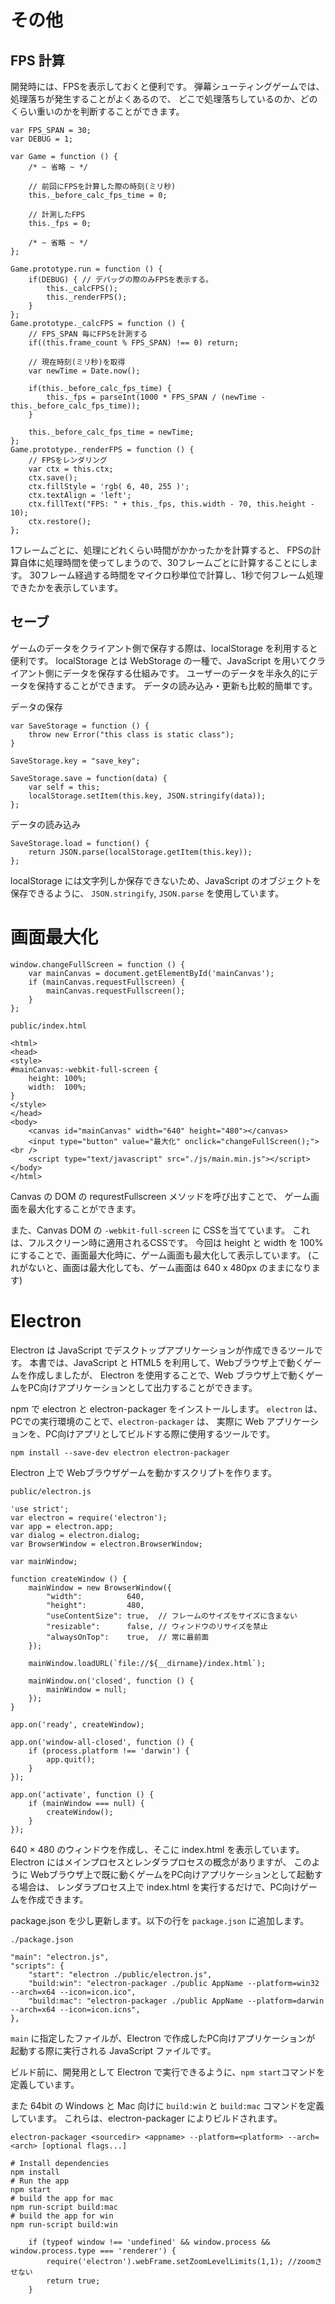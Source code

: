 # その他

## FPS 計算

開発時には、FPSを表示しておくと便利です。
弾幕シューティングゲームでは、処理落ちが発生することがよくあるので、
どこで処理落ちしているのか、どのくらい重いのかを判断することができます。

```
var FPS_SPAN = 30;
var DEBUG = 1;

var Game = function () {
	/* ~ 省略 ~ */

	// 前回にFPSを計算した際の時刻(ミリ秒)
	this._before_calc_fps_time = 0;

	// 計測したFPS
	this._fps = 0;

	/* ~ 省略 ~ */
};

Game.prototype.run = function () {
	if(DEBUG) { // デバッグの際のみFPSを表示する。
		this._calcFPS();
		this._renderFPS();
	}
};
Game.prototype._calcFPS = function () {
	// FPS_SPAN 毎にFPSを計測する
	if((this.frame_count % FPS_SPAN) !== 0) return;

	// 現在時刻(ミリ秒)を取得
	var newTime = Date.now();

	if(this._before_calc_fps_time) {
		this._fps = parseInt(1000 * FPS_SPAN / (newTime - this._before_calc_fps_time));
	}

	this._before_calc_fps_time = newTime;
};
Game.prototype._renderFPS = function () {
	// FPSをレンダリング
	var ctx = this.ctx;
	ctx.save();
	ctx.fillStyle = 'rgb( 6, 40, 255 )';
	ctx.textAlign = 'left';
	ctx.fillText("FPS: " + this._fps, this.width - 70, this.height - 10);
	ctx.restore();
};
```

1フレームごとに、処理にどれくらい時間がかかったかを計算すると、
FPSの計算自体に処理時間を使ってしまうので、30フレームごとに計算することにします。
30フレーム経過する時間をマイクロ秒単位で計算し、1秒で何フレーム処理できたかを表示しています。

## セーブ
ゲームのデータをクライアント側で保存する際は、localStorage を利用すると便利です。
localStorage とは WebStorage の一種で、JavaScript を用いてクライアント側にデータを保存する仕組みです。
ユーザーのデータを半永久的にデータを保持することができます。
データの読み込み・更新も比較的簡単です。

データの保存
```
var SaveStorage = function () {
	throw new Error("this class is static class");
}

SaveStorage.key = "save_key";

SaveStorage.save = function(data) {
	var self = this;
	localStorage.setItem(this.key, JSON.stringify(data));
};
```

データの読み込み
```
SaveStorage.load = function() {
	return JSON.parse(localStorage.getItem(this.key));
};
```

localStorage には文字列しか保存できないため、JavaScript のオブジェクトを保存できるように、
`JSON.stringify`, `JSON.parse` を使用しています。

# 画面最大化

```
window.changeFullScreen = function () {
	var mainCanvas = document.getElementById('mainCanvas');
	if (mainCanvas.requestFullscreen) {
		mainCanvas.requestFullscreen();
	}
};
```

`public/index.html`
```
<html>
<head>
<style>
#mainCanvas:-webkit-full-screen {
	height: 100%;
	width:  100%;
}
</style>
</head>
<body>
	<canvas id="mainCanvas" width="640" height="480"></canvas>
	<input type="button" value="最大化" onclick="changeFullScreen();"><br />
	<script type="text/javascript" src="./js/main.min.js"></script>
</body>
</html>
```

Canvas の DOM の requrestFullscreen メソッドを呼び出すことで、
ゲーム画面を最大化することができます。

また、Canvas DOM の `-webkit-full-screen` に CSSを当てています。
これは、フルスクリーン時に適用されるCSSです。
今回は height と width を 100% にすることで、画面最大化時に、ゲーム画面も最大化して表示しています。
(これがないと、画面は最大化しても、ゲーム画面は 640 x 480px のままになります)

# Electron

Electron は JavaScript でデスクトップアプリケーションが作成できるツールです。
本書では、JavaScript と HTML5 を利用して、Webブラウザ上で動くゲームを作成しましたが、
Electron を使用することで、Web ブラウザ上で動くゲームをPC向けアプリケーションとして出力することができます。

npm で electron と electron-packager をインストールします。
`electron` は、PCでの実行環境のことで、`electron-packager` は、
実際に Web アプリケーションを、PC向けアプリとしてビルドする際に使用するツールです。

```
npm install --save-dev electron electron-packager
```

Electron 上で Webブラウザゲームを動かすスクリプトを作ります。

`public/electron.js`
```
'use strict';
var electron = require('electron');
var app = electron.app;
var dialog = electron.dialog;
var BrowserWindow = electron.BrowserWindow;

var mainWindow;

function createWindow () {
	mainWindow = new BrowserWindow({
		"width":          640,
		"height":         480,
		"useContentSize": true,  // フレームのサイズをサイズに含まない
		"resizable":      false, // ウィンドウのリサイズを禁止
		"alwaysOnTop":    true,  // 常に最前面
	});

	mainWindow.loadURL(`file://${__dirname}/index.html`);

	mainWindow.on('closed', function () {
		mainWindow = null;
	});
}

app.on('ready', createWindow);

app.on('window-all-closed', function () {
	if (process.platform !== 'darwin') {
		app.quit();
	}
});

app.on('activate', function () {
	if (mainWindow === null) {
		createWindow();
	}
});
```

640 × 480 のウィンドウを作成し、そこに index.html を表示しています。
Electron にはメインプロセスとレンダラプロセスの概念がありますが、
このように Webブラウザ上で既に動くゲームをPC向けアプリケーションとして起動する場合は、
レンダラプロセス上で index.html を実行するだけで、PC向けゲームを作成できます。


package.json を少し更新します。以下の行を `package.json` に追加します。

`./package.json`
```
"main": "electron.js",
"scripts": {
	"start": "electron ./public/electron.js",
	"build:win": "electron-packager ./public AppName --platform=win32  --arch=x64 --icon=icon.ico",
	"build:mac": "electron-packager ./public AppName --platform=darwin --arch=x64 --icon=icon.icns",
},
```

`main` に指定したファイルが、Electron で作成したPC向けアプリケーションが
起動する際に実行される JavaScript ファイルです。

ビルド前に、開発用として Electron で実行できるように、`npm start`コマンドを定義しています。

また 64bit の Windows と Mac 向けに `build:win` と `build:mac` コマンドを定義しています。
これらは、electron-packager によりビルドされます。

```
electron-packager <sourcedir> <appname> --platform=<platform> --arch=<arch> [optional flags...]
```



```
# Install dependencies
npm install
# Run the app
npm start
# build the app for mac
npm run-script build:mac
# build the app for win
npm run-script build:win

```


```
    if (typeof window !== 'undefined' && window.process && window.process.type === 'renderer') {
		require('electron').webFrame.setZoomLevelLimits(1,1); //zoomさせない
        return true;
    }
```

